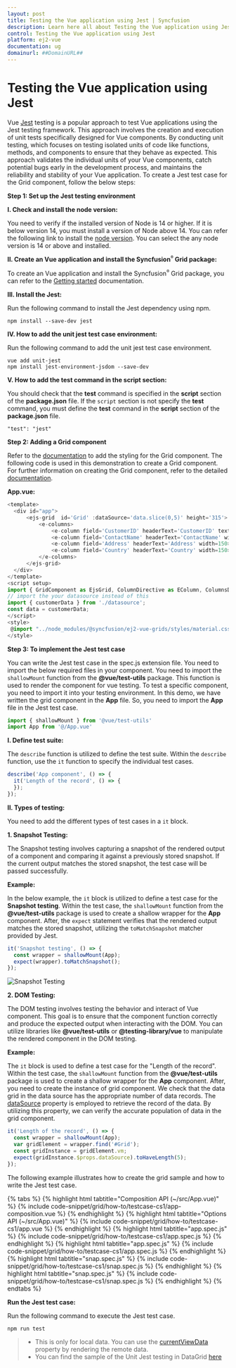 ```yaml
---
layout: post
title: Testing the Vue application using Jest | Syncfusion
description: Learn here all about Testing the Vue application using Jest in Syncfusion Vue Grid component of Syncfusion Essential JS 2 and more.
control: Testing the Vue application using Jest 
platform: ej2-vue
documentation: ug
domainurl: ##DomainURL##
---
```


# Testing the Vue application using Jest

Vue [Jest](https://v2.vuejs.org/v2/guide/testing.html) testing is a popular approach to test Vue applications using the Jest testing framework. This approach involves the creation and execution of unit tests specifically designed for Vue components. By conducting unit testing, which focuses on testing isolated units of code like functions, methods, and components to ensure that they behave as expected. This approach validates the individual units of your Vue components, catch potential bugs early in the development process, and maintains the reliability and stability of your Vue application. To create a Jest test case for the Grid component, follow the below steps:

**Step 1: Set up the Jest testing environment**

**I. Check and install the node version:**

You need to verify if the installed version of Node is 14 or higher. If it is below version 14, you must install a version of Node above 14. You can refer the following link to install the [node version](https://nodejs.org/en/download). You can select the any node version is 14 or above and installed.

**II. Create an Vue application and install the Syncfusion<sup style="font-size:70%">&reg;</sup> Grid package:**

To create an Vue application and install the Syncfusion<sup style="font-size:70%">&reg;</sup> Grid package, you can refer to the [Getting started](https://ej2.syncfusion.com/vue/documentation/grid/getting-started) documentation.

**III. Install the Jest:**

Run the following command to install the Jest dependency using npm.

```
npm install --save-dev jest
```

**IV. How to add the unit jest test case environment:**

Run the following command to add the unit jest test case environment.

```
vue add unit-jest
npm install jest-environment-jsdom --save-dev
```


**V. How to add the test command in the script section:**

You should check that the **test** command is specified in the **script** section of the **package.json** file. If the `script` section is not specify the **test** command, you must define the **test** command in the **script** section of the **package.json** file.

```
"test": "jest"
```

**Step 2: Adding a Grid component**

Refer to the [documentation](https://ej2.syncfusion.com/vue/documentation/grid/getting-started#import-the-syncfusion-css-styles) to add the styling for the Grid component. The following code is used in this demonstration to create a Grid component. For further information on creating the Grid component, refer to the detailed [documentation](https://ej2.syncfusion.com/vue/documentation/grid/getting-started#add-syncfusion-vue-component-to-the-application).

**App.vue:**

```typescript
<template>
  <div id="app">
      <ejs-grid  id='Grid' :dataSource='data.slice(0,5)' height='315'>
          <e-columns>
              <e-column field='CustomerID' headerText='CustomerID' textAlign='Right' width=90></e-column>
              <e-column field='ContactName' headerText='ContactName' width=120></e-column>
              <e-column field='Address' headerText='Address' width=150></e-column>
              <e-column field='Country' headerText='Country' width=150></e-column>
          </e-columns>
      </ejs-grid>
  </div>
</template>
<script setup>
import { GridComponent as EjsGrid, ColumnDirective as EColumn, ColumnsDirective as EColumns } from "@syncfusion/ej2-vue-grids";
// import the your datasource instead of this
import { customerData } from './datasource';
const data = customerData;
</script>
<style>
 @import "../node_modules/@syncfusion/ej2-vue-grids/styles/material.css";
</style>
```

**Step 3: To implement the Jest test case**

You can write the Jest test case in the spec.js extension file.  You need to import the below required files in your component. You need to import the `shallowMount` function from the **@vue/test-utils** package. This function is used to render the component for vue testing.  To test a specific component, you need to import it into your testing environment. In this demo, we have written the grid component in the **App** file. So, you need to import the **App** file in the Jest test case.

```typescript
import { shallowMount } from '@vue/test-utils'
import App from '@/App.vue'
```

**I. Define test suite:**

The `describe` function is utilized to define the test suite. Within the `describe` function, use the `it` function to specify the individual test cases.

```typescript
describe('App component', () => {
  it('Length of the record', () => {
  });
});
```

**II. Types of testing:**

You need to add the different types of test cases in a `it` block.

**1. Snapshot Testing:**

The Snapshot testing involves capturing a snapshot of the rendered output of a component and comparing it against a previously stored snapshot. If the current output matches the stored snapshot, the test case will be passed successfully.

**Example:**

In the below example, the `it` block is utilized to define a test case for the **Snapshot testing**. Within the test case, the `shallowMount` function  from the **@vue/test-utils** package is used to create a shallow wrapper for the **App** component. After, the `expect` statement verifies that the rendered output matches the stored snapshot, utilizing the `toMatchSnapshot` matcher provided by Jest.

```typescript
it('Snapshot testing', () => {
  const wrapper = shallowMount(App);
  expect(wrapper).toMatchSnapshot();
});
```
![Snapshot Testing](../images/snapshot_testing.png)

**2. DOM Testing:**

The DOM testing involves testing the behavior and interact of Vue component. This goal is to ensure that the component function correctly and produce the expected output when interacting with the DOM. You can utilize libraries like **@vue/test-utils** or **@testing-library/vue** to manipulate the rendered component in the DOM testing.

**Example:**

The `it` block is used to define a test case for the "Length of the record". Within the test case, the `shallowMount` function from the **@vue/test-utils** package is used to create a shallow wrapper for the **App** component. After, you need to create the instance of grid component. We check that the data grid in the data source has the appropriate number of data records. The [dataSource](https://ej2.syncfusion.com/vue/documentation/api/grid/#datasource) property is employed to retrieve the record of the data. By utilizing this property, we can verify the accurate population of data in the grid component.

```typescript
it('Length of the record', () => {
  const wrapper = shallowMount(App);
  var gridElement = wrapper.find('#Grid');
  const gridInstance = gridElement.vm;
  expect(gridInstance.$props.dataSource).toHaveLength(5);
});
```

The following example illustrates how to create the grid sample and how to write the Jest test case.

{% tabs %}
{% highlight html tabtitle="Composition API (~/src/App.vue)" %}
{% include code-snippet/grid/how-to/testcase-cs1/app-composition.vue %}
{% endhighlight %}
{% highlight html tabtitle="Options API (~/src/App.vue)" %}
{% include code-snippet/grid/how-to/testcase-cs1/app.vue %}
{% endhighlight %}
{% highlight html tabtitle="app.spec.js" %}
{% include code-snippet/grid/how-to/testcase-cs1/app.spec.js %}
{% endhighlight %}
{% highlight html tabtitle="app.spec.js" %}
{% include code-snippet/grid/how-to/testcase-cs1/app.spec.js %}
{% endhighlight %}
{% highlight html tabtitle="snap.spec.js" %}
{% include code-snippet/grid/how-to/testcase-cs1/snap.spec.js %}
{% endhighlight %}
{% highlight html tabtitle="snap.spec.js" %}
{% include code-snippet/grid/how-to/testcase-cs1/snap.spec.js %}
{% endhighlight %}
{% endtabs %}

**Run the Jest test case:**

Run the following command to execute the Jest test case.

```
npm run test
```

> * This is only for local data. You can use the [currentViewData](https://ej2.syncfusion.com/vue/documentation/api/grid/#currentviewdata) property by rendering the remote data.
> * You can find the sample of the Unit Jest testing in DataGrid [here](https://github.com/SyncfusionExamples/DataGrid-Vue-test-case/tree/master)